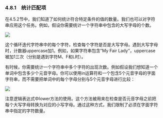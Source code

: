    

### 4.8.1　统计匹配项

在4.5.2节中，我们知道了如何统计符合特定条件的值的数量。我们也可以对字符串应用这个任务。例如，假设你需要统计一个字符串中包含的大写字母的个数。

![](../Images/image06016.gif)

这个循环迭代字符串中的每个字符，检查每个字符是否是大写字母。遇到大写字母时，计数器uppercase加1。例如，如果字符串包含”My Fair Lady”，uppercase被加1三次（分别是遇到字符M、F和L时）。

有时候，你需要统计一个字符串中多个字符的出现次数。例如假设我们想知道一个单词中包含多少个元音字母。你可以使用in运算符和一个包含5个元音字母的字面字符串，而不需要把单词中的每个字母分别与5个元音字母进行比较：

![](../Images/image06017.gif)

注意逻辑表达式中lower方法的使用。这个方法被用来在检查是否元音字母之前把每个大写字母转换为对应的小写字母。通过这种方式，我们限制了必须在字面字符串中指定的字符数量。